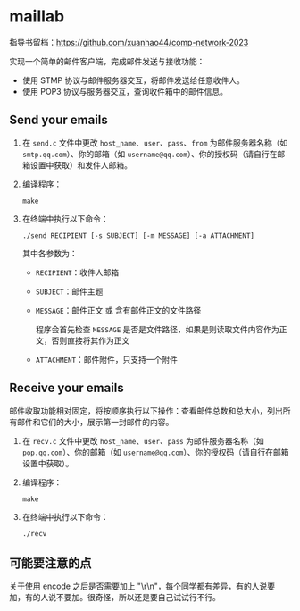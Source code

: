 # maillab

指导书留档：<https://github.com/xuanhao44/comp-network-2023>

实现一个简单的邮件客户端，完成邮件发送与接收功能：

- 使用 STMP 协议与邮件服务器交互，将邮件发送给任意收件人。
- 使用 POP3 协议与服务器交互，查询收件箱中的邮件信息。

## Send your emails

1. 在 `send.c` 文件中更改 `host_name`、`user`、`pass`、`from` 为邮件服务器名称（如 `smtp.qq.com`）、你的邮箱（如 `username@qq.com`）、你的授权码（请自行在邮箱设置中获取）和发件人邮箱。

2. 编译程序：

   ```shell
   make
   ```

3. 在终端中执行以下命令：

   ```shell
   ./send RECIPIENT [-s SUBJECT] [-m MESSAGE] [-a ATTACHMENT]
   ```

   其中各参数为：

   - `RECIPIENT`：收件人邮箱

   - `SUBJECT`：邮件主题

   - `MESSAGE`：邮件正文 或 含有邮件正文的文件路径

     程序会首先检查 `MESSAGE` 是否是文件路径，如果是则读取文件内容作为正文，否则直接将其作为正文

   - `ATTACHMENT`：邮件附件，只支持一个附件

## Receive your emails

邮件收取功能相对固定，将按顺序执行以下操作：查看邮件总数和总大小，列出所有邮件和它们的大小，展示第一封邮件的内容。

1. 在 `recv.c` 文件中更改 `host_name`、`user`、`pass` 为邮件服务器名称（如 `pop.qq.com`）、你的邮箱（如 `username@qq.com`）、你的授权码（请自行在邮箱设置中获取）。

2. 编译程序：

   ```shell
   make
   ```

3. 在终端中执行以下命令：

   ```shell
   ./recv
   ```

## 可能要注意的点

关于使用 encode 之后是否需要加上 "\r\n"，每个同学都有差异，有的人说要加，有的人说不要加。很奇怪，所以还是要自己试试行不行。
